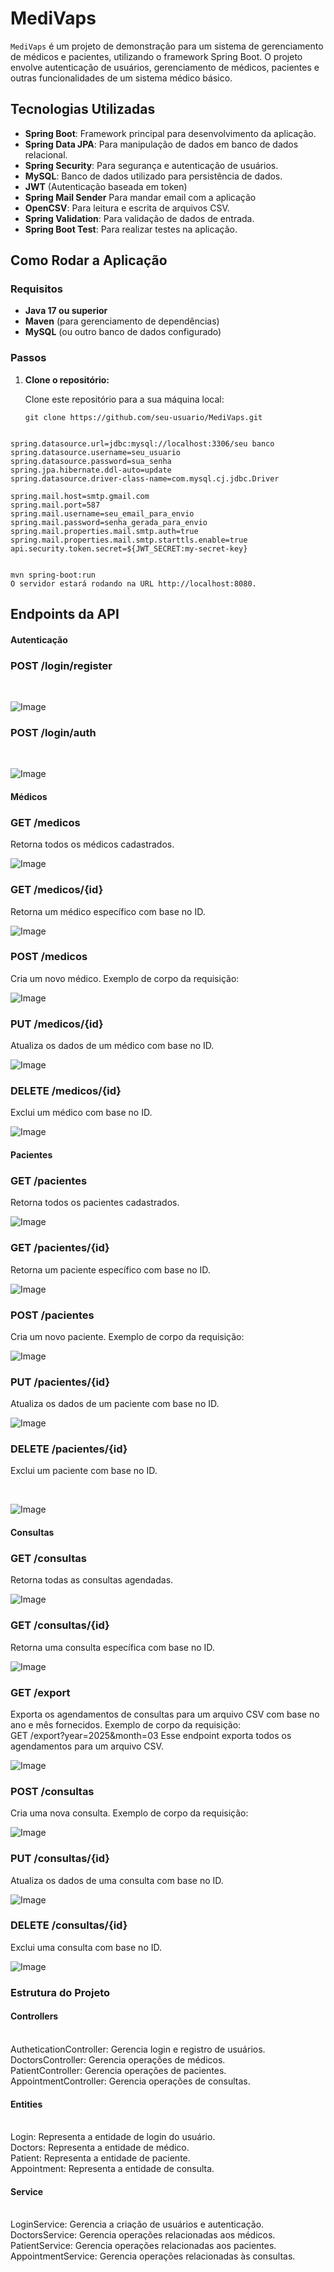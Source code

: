 # MediVaps

`MediVaps` é um projeto de demonstração para um sistema de gerenciamento de médicos e pacientes, utilizando o framework Spring Boot. O projeto envolve autenticação de usuários, gerenciamento de médicos, pacientes e outras funcionalidades de um sistema médico básico.

## Tecnologias Utilizadas

- **Spring Boot**: Framework principal para desenvolvimento da aplicação.
- **Spring Data JPA**: Para manipulação de dados em banco de dados relacional.
- **Spring Security**: Para segurança e autenticação de usuários.
- **MySQL**: Banco de dados utilizado para persistência de dados.
-  **JWT** (Autenticação baseada em token)
-  **Spring Mail Sender** Para mandar email com a aplicação
- **OpenCSV**: Para leitura e escrita de arquivos CSV.
- **Spring Validation**: Para validação de dados de entrada.
- **Spring Boot Test**: Para realizar testes na aplicação.

## Como Rodar a Aplicação

### Requisitos

- **Java 17 ou superior**
- **Maven** (para gerenciamento de dependências)
- **MySQL** (ou outro banco de dados configurado)

### Passos

1. **Clone o repositório:**

   Clone este repositório para a sua máquina local:
   
   ````´bash
   git clone https://github.com/seu-usuario/MediVaps.git
````

spring.datasource.url=jdbc:mysql://localhost:3306/seu banco
spring.datasource.username=seu_usuario
spring.datasource.password=sua_senha
spring.jpa.hibernate.ddl-auto=update
spring.datasource.driver-class-name=com.mysql.cj.jdbc.Driver

spring.mail.host=smtp.gmail.com
spring.mail.port=587
spring.mail.username=seu_email_para_envio
spring.mail.password=senha_gerada_para_envio
spring.mail.properties.mail.smtp.auth=true
spring.mail.properties.mail.smtp.starttls.enable=true
api.security.token.secret=${JWT_SECRET:my-secret-key}


mvn spring-boot:run
O servidor estará rodando na URL http://localhost:8080.
````

## Endpoints da API
#### Autenticação
### **POST /login/register**
<br>

![Image](https://github.com/user-attachments/assets/a14af7e6-4dbd-4ace-ac83-e6a4c2da3aa2)
<br>

### **POST /login/auth**
<br>

![Image](https://github.com/user-attachments/assets/1d1a6d69-fe52-4db6-a2ff-595304ef676f)
<br>
#### Médicos
### **GET /medicos**
Retorna todos os médicos cadastrados.
<br>

![Image](https://github.com/user-attachments/assets/c3db9fce-4629-427e-b7bd-7738f60635f8)
<br>
### **GET /medicos/{id}**
Retorna um médico específico com base no ID.
<br>

![Image](https://github.com/user-attachments/assets/3eb50019-904e-4590-b09b-7f5da2dfeb9c)
<br>
### **POST /medicos**
Cria um novo médico. Exemplo de corpo da requisição:
<br>

![Image](https://github.com/user-attachments/assets/5e94416d-feea-44b1-864c-c2086bb36f88)
<br>
### **PUT /medicos/{id}**
Atualiza os dados de um médico com base no ID.
<br>

![Image](https://github.com/user-attachments/assets/db00d46e-0b00-4101-9840-f998f11cb2bd)
<br>
### **DELETE /medicos/{id}**
Exclui um médico com base no ID.
<br>

![Image](https://github.com/user-attachments/assets/58764506-45ca-4027-be4c-5a8a27d79471)
<br>
#### Pacientes
### **GET /pacientes**
Retorna todos os pacientes cadastrados.
<br>

![Image](https://github.com/user-attachments/assets/ba6de951-2cf3-4834-b5c5-1bef418a32ce)
<br>
### **GET /pacientes/{id}**
Retorna um paciente específico com base no ID.
<br>

![Image](https://github.com/user-attachments/assets/e881f02b-756e-4136-b158-7284f5f7b998)
<br>

### **POST /pacientes**
Cria um novo paciente. Exemplo de corpo da requisição:
<br>

![Image](https://github.com/user-attachments/assets/19943566-e876-4231-a4b3-401876a25e20)
<br>

###  **PUT /pacientes/{id}**
Atualiza os dados de um paciente com base no ID.
<br>

![Image](https://github.com/user-attachments/assets/3a3356c2-d494-4cfb-b09f-f79febcb5ed5)
<br>

### **DELETE /pacientes/{id}**
Exclui um paciente com base no ID.

<br>

![Image](https://github.com/user-attachments/assets/7ce6bc12-d61f-4844-acdf-17c216901066)
<br>

#### Consultas
### **GET /consultas**
Retorna todas as consultas agendadas.
<br>

![Image](https://github.com/user-attachments/assets/c423c513-6380-473c-b843-d981841f911e)
<br>
### **GET /consultas/{id}**
Retorna uma consulta específica com base no ID.
<br>

![Image](https://github.com/user-attachments/assets/a65c771e-9697-4ae0-af2b-7ab274026e8d)
<br>
### **GET /export**
Exporta os agendamentos de consultas para um arquivo CSV com base no ano e mês fornecidos. Exemplo de corpo da requisição:
<br>
GET /export?year=2025&month=03
Esse endpoint exporta todos os agendamentos para um arquivo CSV.
<br>

![Image](https://github.com/user-attachments/assets/df78a587-3f65-49d0-879f-8b31c8b60cec)
<br>
### **POST /consultas**
Cria uma nova consulta. Exemplo de corpo da requisição:
<br>

![Image](https://github.com/user-attachments/assets/58393269-7911-4c75-9373-4e90cd9f2c04)
<br>
### **PUT /consultas/{id}**
Atualiza os dados de uma consulta com base no ID.
<br>

![Image](https://github.com/user-attachments/assets/c2951c09-c1b4-424d-a721-b75e6cb4c03f)
<br>
### **DELETE /consultas/{id}**
Exclui uma consulta com base no ID.
<br>

![Image](https://github.com/user-attachments/assets/edc37210-0223-45d0-8d60-3fb688a96aad)
<br>

### Estrutura do Projeto
#### Controllers
<br>
AutheticationController: Gerencia login e registro de usuários.
<br>
DoctorsController: Gerencia operações de médicos.
<br>
PatientController: Gerencia operações de pacientes.
<br>
AppointmentController: Gerencia operações de consultas.
<br>

#### Entities
<br>
Login: Representa a entidade de login do usuário.
<br>
Doctors: Representa a entidade de médico.
<br>
Patient: Representa a entidade de paciente.
<br>
Appointment: Representa a entidade de consulta.
<br>

#### Service
<br>
LoginService: Gerencia a criação de usuários e autenticação.
<br>
DoctorsService: Gerencia operações relacionadas aos médicos.
<br>
PatientService: Gerencia operações relacionadas aos pacientes.
<br>
AppointmentService: Gerencia operações relacionadas às consultas.



